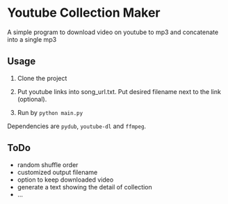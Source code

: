 # Youtube Collection Maker

A simple program to download video on youtube to mp3 and concatenate into a single mp3

## Usage

1. Clone the project

2. Put youtube links into song_url.txt. Put desired filename next to the link (optional).

3. Run by ```python main.py```

Dependencies are `pydub`, `youtube-dl` and `ffmpeg`.

## ToDo

* random shuffle order
* customized output filename
* option to keep downloaded video
* generate a text showing the detail of collection
* ...
